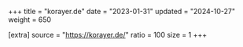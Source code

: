 +++
title = "korayer.de"
date = "2023-01-31"
updated = "2024-10-27"
weight = 650

[extra]
source = "https://korayer.de/"
ratio = 100
size = 1
+++
